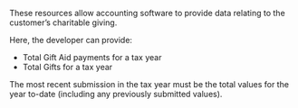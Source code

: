These resources allow accounting software to provide data relating to the customer’s charitable giving.

Here, the developer can provide:

* Total Gift Aid payments for a tax year
* Total Gifts for a tax year

The most recent submission in the tax year must be the total values for the year to-date (including any previously submitted values).
